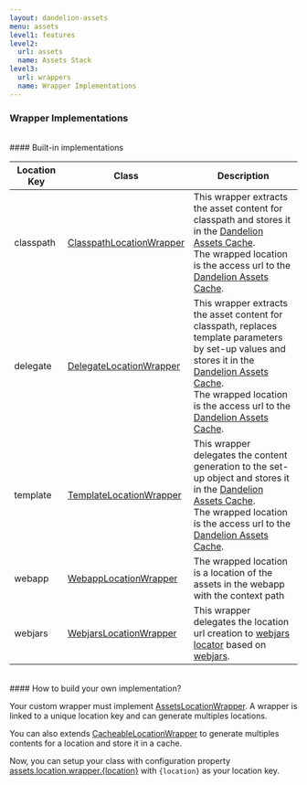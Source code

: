 ```yaml
---
layout: dandelion-assets
menu: assets
level1: features
level2:
  url: assets
  name: Assets Stack
level3:
  url: wrappers
  name: Wrapper Implementations
---
```


### Wrapper Implementations

<br />
#### Built-in implementations

<table id="tableReference" class="table table-striped table-bordered">
  <thead>
    <tr>
      <th style="width: 20%">Location Key</th>
      <th style="width: 20%">Class</th>
      <th style="width: 60%">Description</th>
    </tr>
  </thead>
  <tbody>
      <tr>
        <td>classpath</td>
	<td><a href="/dandelion/ref/javadoc/dandelion-core/com/github/dandelion/core/asset/wrapper/ClasspathLocationWrapper.html">ClasspathLocationWrapper</a></td>
        <td>This wrapper extracts the asset content for classpath
        and stores it in the <a href="/dandelion/features/assets/cache.html">Dandelion Assets Cache</a>.<br/>
        The wrapped location is the access url to the <a href="/dandelion/features/assets/cache.html">Dandelion Assets Cache</a>.</td>
      </tr>
      <tr>
        <td>delegate</td>
	<td><a href="/dandelion/ref/javadoc/dandelion-core/com/github/dandelion/core/asset/wrapper/DelegateLocationWrapper.html">DelegateLocationWrapper</a></td>
        <td>This wrapper extracts the asset content for classpath,
        replaces template parameters by set-up values
        and stores it in the <a href="/dandelion/features/assets/cache.html">Dandelion Assets Cache</a>.<br/>
        The wrapped location is the access url to the <a href="/dandelion/features/assets/cache.html">Dandelion Assets Cache</a>.</td>
      </tr>
      <tr>
        <td>template</td>
	<td><a href="/dandelion/ref/javadoc/dandelion-core/com/github/dandelion/core/asset/wrapper/TemplateLocationWrapper.html">TemplateLocationWrapper</a></td>
        <td>This wrapper delegates the content generation to the set-up object
        and stores it in the <a href="/dandelion/features/assets/cache.html">Dandelion Assets Cache</a>.<br/>
        The wrapped location is the access url to the <a href="/dandelion/features/assets/cache.html">Dandelion Assets Cache</a>.</td>
      </tr>
      <tr>
	<td>webapp</td>
	<td><a href="/dandelion/ref/javadoc/dandelion-core/com/github/dandelion/core/asset/wrapper/WebappLocationWrapper.html">WebappLocationWrapper</a></td>
	<td>The wrapped location is a location of the assets in the webapp with the context path</td>
      </tr>
      <tr>
        <td>webjars</td>
	<td><a href="/dandelion/ref/javadoc/dandelion-webjars/com/github/dandelion/extras/webjars/asset/wrapper/WebjarsLocationWrapper.html">WebjarsLocationWrapper</a></td>
        <td>This wrapper delegates the location url creation to <a href="http://github.com/webjars/webjars-locator">webjars locator</a> based on <a href="http://webjars.org">webjars</a>.</td>
      </tr>
  </tbody>
</table>

<br />
#### How to build your own implementation?

Your custom wrapper must implement [AssetsLocationWrapper](/dandelion/ref/javadoc/dandelion-core/com/github/dandelion/core/asset/wrapper/AssetsLocationWrapper.html).
A wrapper is linked to a unique location key and can generate multiples locations.

You can also extends [CacheableLocationWrapper](/dandelion/ref/javadoc/dandelion-core/com/github/dandelion/core/asset/wrapper/CacheableLocationWrapper.html) to generate multiples contents for a location and store it in a cache.

Now, you can setup your class with configuration property [assets.location.wrapper.{location}](/dandelion/ref/configuration/#assets.location.wrapper)
with `{location}` as your location key.


<link rel="stylesheet" href="//ajax.aspnetcdn.com/ajax/jquery.dataTables/1.9.4/css/jquery.dataTables.css" />
<script src="http://ajax.aspnetcdn.com/ajax/jquery.dataTables/1.9.4/jquery.dataTables.min.js"></script>
<script src="/assets/js/site_reference.js"></script>